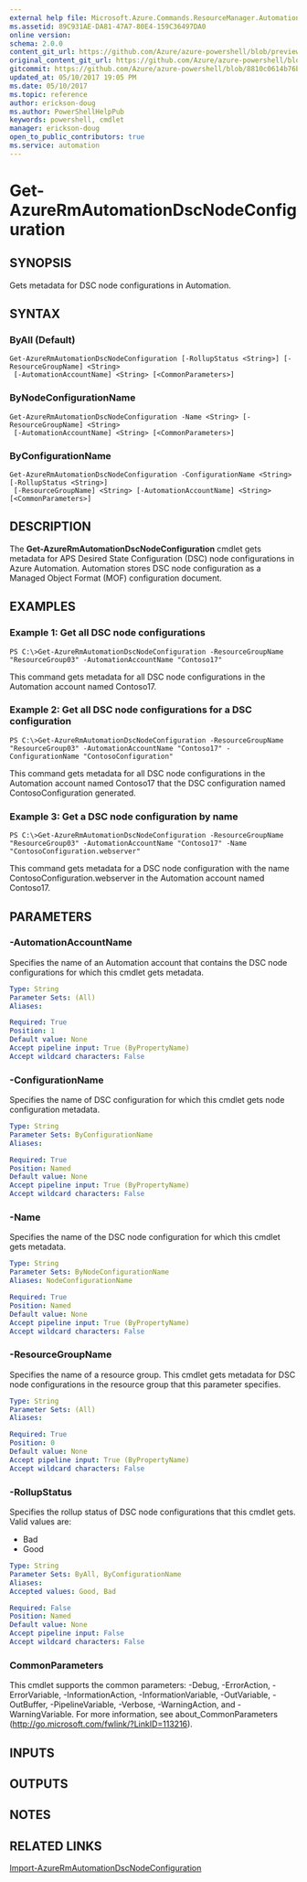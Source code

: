 ```yaml
---
external help file: Microsoft.Azure.Commands.ResourceManager.Automation.dll-Help.xml
ms.assetid: 89C931AE-DA81-47A7-80E4-159C36497DA0
online version:
schema: 2.0.0
content_git_url: https://github.com/Azure/azure-powershell/blob/preview/src/ResourceManager/Automation/Commands.Automation/help/Get-AzureRmAutomationDscNodeConfiguration.md
original_content_git_url: https://github.com/Azure/azure-powershell/blob/preview/src/ResourceManager/Automation/Commands.Automation/help/Get-AzureRmAutomationDscNodeConfiguration.md
gitcommit: https://github.com/Azure/azure-powershell/blob/8810c0614b76be8d014616888a4ae7733a452af9
updated_at: 05/10/2017 19:05 PM
ms.date: 05/10/2017
ms.topic: reference
author: erickson-doug
ms.author: PowerShellHelpPub
keywords: powershell, cmdlet
manager: erickson-doug
open_to_public_contributors: true
ms.service: automation
---
```


# Get-AzureRmAutomationDscNodeConfiguration

## SYNOPSIS
Gets metadata for DSC node configurations in Automation.

## SYNTAX

### ByAll (Default)
```
Get-AzureRmAutomationDscNodeConfiguration [-RollupStatus <String>] [-ResourceGroupName] <String>
 [-AutomationAccountName] <String> [<CommonParameters>]
```

### ByNodeConfigurationName
```
Get-AzureRmAutomationDscNodeConfiguration -Name <String> [-ResourceGroupName] <String>
 [-AutomationAccountName] <String> [<CommonParameters>]
```

### ByConfigurationName
```
Get-AzureRmAutomationDscNodeConfiguration -ConfigurationName <String> [-RollupStatus <String>]
 [-ResourceGroupName] <String> [-AutomationAccountName] <String> [<CommonParameters>]
```

## DESCRIPTION
The **Get-AzureRmAutomationDscNodeConfiguration** cmdlet gets metadata for APS Desired State Configuration (DSC) node configurations in Azure Automation.
Automation stores DSC node configuration as a Managed Object Format (MOF) configuration document.

## EXAMPLES

### Example 1: Get all DSC node configurations
```
PS C:\>Get-AzureRmAutomationDscNodeConfiguration -ResourceGroupName "ResourceGroup03" -AutomationAccountName "Contoso17"
```

This command gets metadata for all DSC node configurations in the Automation account named Contoso17.

### Example 2: Get all DSC node configurations for a DSC configuration
```
PS C:\>Get-AzureRmAutomationDscNodeConfiguration -ResourceGroupName "ResourceGroup03" -AutomationAccountName "Contoso17" -ConfigurationName "ContosoConfiguration"
```

This command gets metadata for all DSC node configurations in the Automation account named Contoso17 that the DSC configuration named ContosoConfiguration generated.

### Example 3: Get a DSC node configuration by name
```
PS C:\>Get-AzureRmAutomationDscNodeConfiguration -ResourceGroupName "ResourceGroup03" -AutomationAccountName "Contoso17" -Name "ContosoConfiguration.webserver"
```

This command gets metadata for a DSC node configuration with the name ContosoConfiguration.webserver in the Automation account named Contoso17.

## PARAMETERS

### -AutomationAccountName
Specifies the name of an Automation account that contains the DSC node configurations for which this cmdlet gets metadata.

```yaml
Type: String
Parameter Sets: (All)
Aliases: 

Required: True
Position: 1
Default value: None
Accept pipeline input: True (ByPropertyName)
Accept wildcard characters: False
```

### -ConfigurationName
Specifies the name of DSC configuration for which this cmdlet gets node configuration metadata.

```yaml
Type: String
Parameter Sets: ByConfigurationName
Aliases: 

Required: True
Position: Named
Default value: None
Accept pipeline input: True (ByPropertyName)
Accept wildcard characters: False
```

### -Name
Specifies the name of the DSC node configuration for which this cmdlet gets metadata.

```yaml
Type: String
Parameter Sets: ByNodeConfigurationName
Aliases: NodeConfigurationName

Required: True
Position: Named
Default value: None
Accept pipeline input: True (ByPropertyName)
Accept wildcard characters: False
```

### -ResourceGroupName
Specifies the name of a resource group.
This cmdlet gets metadata for DSC node configurations in the resource group that this parameter specifies.

```yaml
Type: String
Parameter Sets: (All)
Aliases: 

Required: True
Position: 0
Default value: None
Accept pipeline input: True (ByPropertyName)
Accept wildcard characters: False
```

### -RollupStatus
Specifies the rollup status of DSC node configurations that this cmdlet gets.
Valid values are: 

- Bad 
- Good

```yaml
Type: String
Parameter Sets: ByAll, ByConfigurationName
Aliases: 
Accepted values: Good, Bad

Required: False
Position: Named
Default value: None
Accept pipeline input: False
Accept wildcard characters: False
```

### CommonParameters
This cmdlet supports the common parameters: -Debug, -ErrorAction, -ErrorVariable, -InformationAction, -InformationVariable, -OutVariable, -OutBuffer, -PipelineVariable, -Verbose, -WarningAction, and -WarningVariable. For more information, see about_CommonParameters (http://go.microsoft.com/fwlink/?LinkID=113216).

## INPUTS

## OUTPUTS

## NOTES

## RELATED LINKS

[Import-AzureRmAutomationDscNodeConfiguration](./Import-AzureRmAutomationDscNodeConfiguration.md)



